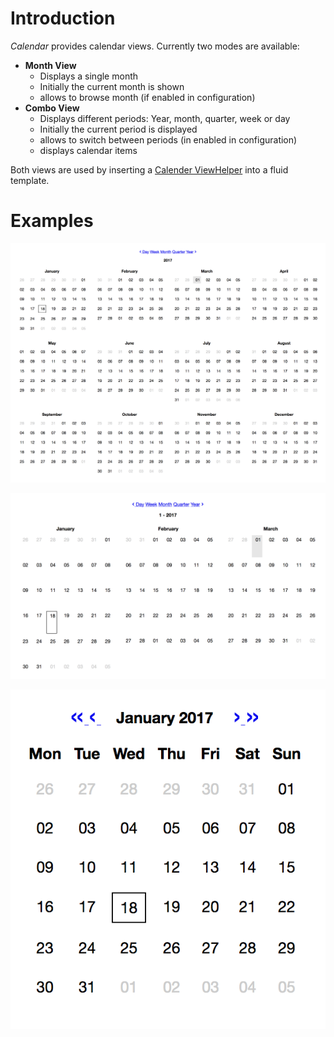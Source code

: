 # Introduction

_Calendar_ provides calendar views. Currently two modes are available:
* **Month View**
    * Displays a single month
    * Initially the current month is shown
    * allows to browse month (if enabled in configuration)
* **Combo View**
   * Displays different periods: Year, month, quarter, week or day
   * Initially the current period is displayed
   * allows to switch between periods (in enabled in configuration)
   * displays calendar items
   
Both views are used by inserting a [Calender ViewHelper](./ViewHelpers/Widget/CalendarViewHelper.md) into a fluid template.

# Examples

![Combo View - Year](./Images/comboViewYear.png "Combo View - Year")

![Combo View - Quarter](./Images/comboViewQuarter.png "Combo View - Quarter")

![Month View](./Images/monthView.png  "Month View")
